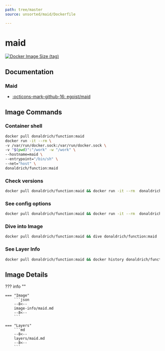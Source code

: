 ```yaml
---
path: tree/master
source: unsorted/maid/Dockerfile

---
```


# maid

[![Docker Image Size (tag)](https://img.shields.io/docker/image-size/donaldrich/function/maid?color=blue&label=donaldrich/function:maid&logo=docker&style=flat-square)](https://hub.docker.com/r/donaldrich/function/maid)

## Documentation

### Maid

- [:octicons-mark-github-16: egoist/maid](https://github.com/egoist/maid)

## Image Commands

### Container shell

```sh
docker pull donaldrich/function:maid
docker run -it --rm \
-v /var/run/docker.sock:/var/run/docker.sock \
-v "$(pwd)":"/work" -w "/work" \
--hostname=maid \
--entrypoint="/bin/sh" \
--net="host" \
donaldrich/function:maid
```

### Check versions

```sh
docker pull donaldrich/function:maid && docker run -it --rm  donaldrich/function:maid validate
```

### See config options

```sh
docker pull donaldrich/function:maid && docker run -it --rm  donaldrich/function:maid help
```

### Dive into Image

```sh
docker pull donaldrich/function:maid && dive donaldrich/function:maid
```

### See Layer Info

```sh
docker pull donaldrich/function:maid && docker history donaldrich/function:maid
```

## Image Details

??? info ""

    === "Image"
        ```json
        --8<--
        image-info/maid.md
        --8<--
        ```

    === "Layers"
        ```md
        --8<--
        layers/maid.md
        --8<--
        ```
